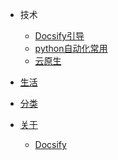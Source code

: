 <!-- _navbar.md -->

* 技术
  * [Docsify引导](/md/Docsify引导/README.md)
  * [python自动化常用](/md/python自动化常用/README.md)
  * [云原生](/md/云原生/README.md)
      
* [生活](/md/生活日常/README.md)

* [分类](/_sidebar.md)

* [关于](https://github.com/aojdong)
    * [Docsify](https://docsify.js.org/#/)
  
    
